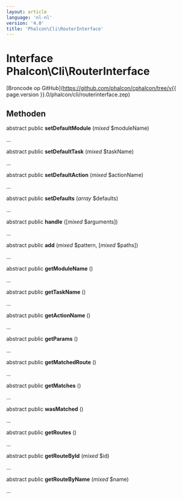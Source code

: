 ```yaml
---
layout: article
language: 'nl-nl'
version: '4.0'
title: 'Phalcon\Cli\RouterInterface'
---
```

# Interface **Phalcon\Cli\RouterInterface**

[Broncode op GitHub](https://github.com/phalcon/cphalcon/tree/v{{ page.version }}.0/phalcon/cli/routerinterface.zep)

## Methoden

abstract public **setDefaultModule** (*mixed* $moduleName)

...

abstract public **setDefaultTask** (*mixed* $taskName)

...

abstract public **setDefaultAction** (*mixed* $actionName)

...

abstract public **setDefaults** (*array* $defaults)

...

abstract public **handle** ([*mixed* $arguments])

...

abstract public **add** (*mixed* $pattern, [*mixed* $paths])

...

abstract public **getModuleName** ()

...

abstract public **getTaskName** ()

...

abstract public **getActionName** ()

...

abstract public **getParams** ()

...

abstract public **getMatchedRoute** ()

...

abstract public **getMatches** ()

...

abstract public **wasMatched** ()

...

abstract public **getRoutes** ()

...

abstract public **getRouteById** (*mixed* $id)

...

abstract public **getRouteByName** (*mixed* $name)

...